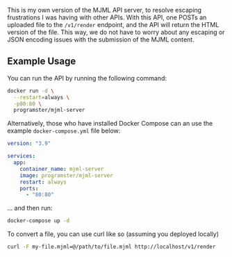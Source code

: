 This is my own version of the MJML API server, to resolve escaping frustrations
I was having with other APIs. With this API, one POSTs an uploaded file to the
`/v1/render` endpoint, and the API will return the HTML version of the file.
This way, we do not have to worry about any escaping or JSON encoding issues
with the submission of the MJML content.

## Example Usage
You can run the API by running the following command:

```bash
docker run -d \
  --restart=always \
  -p80:80 \
  programster/mjml-server
```

Alternatively, those who have installed Docker Compose can an use the example
`docker-compose.yml` file below:

```yaml
version: "3.9"

services:
  app:
    container_name: mjml-server
    image: programster/mjml-server
    restart: always
    ports:
      - "80:80"

```

... and then run:

```bash
docker-compose up -d
```

To convert a file, you can use curl like so (assuming you deployed locally)

```bash
curl -F my-file.mjml=@/path/to/file.mjml http://localhost/v1/render
```

